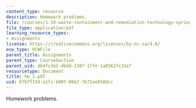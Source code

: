 ```yaml
---
content_type: resource
description: Homework problems.
file: /courses/1-34-waste-containment-and-remediation-technology-spring-2004/87b7f334a1fcb00f06b77b72ae858dcc_hw_3.pdf
file_type: application/pdf
learning_resource_types:
- Assignments
license: https://creativecommons.org/licenses/by-nc-sa/4.0/
ocw_type: OCWFile
parent_title: Assignments
parent_type: CourseSection
parent_uid: db4fc3e2-dbdd-1387-1ffe-1a0562fc31e7
resourcetype: Document
title: hw_3.pdf
uid: 87b7f334-a1fc-b00f-06b7-7b72ae858dcc
---
```

Homework problems.